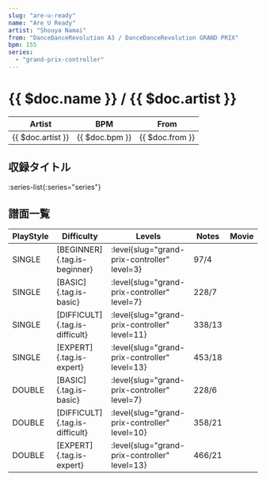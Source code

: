 ```yaml
---
slug: "are-u-ready"
name: "Are U Ready"
artist: "Shouya Namai"
from: "DanceDanceRevolution A3 / DanceDanceRevolution GRAND PRIX"
bpm: 155
series:
  - "grand-prix-controller"
---
```


# {{ $doc.name }} / {{ $doc.artist }}

|Artist|BPM|From|
|------|---|----|
|{{ $doc.artist }}|{{ $doc.bpm }}|{{ $doc.from }}|

## 収録タイトル

:series-list{:series="series"}

## 譜面一覧

|PlayStyle|Difficulty|Levels|Notes|Movie|
|---------|----------|------|-----|-----|
|SINGLE|[BEGINNER]{.tag.is-beginner}|<div class="field is-grouped is-grouped-multiline"> :level{slug="grand-prix-controller" level=3}</div>|97/4||
|SINGLE|[BASIC]{.tag.is-basic}|<div class="field is-grouped is-grouped-multiline"> :level{slug="grand-prix-controller" level=7}</div>|228/7||
|SINGLE|[DIFFICULT]{.tag.is-difficult}|<div class="field is-grouped is-grouped-multiline"> :level{slug="grand-prix-controller" level=11}</div>|338/13||
|SINGLE|[EXPERT]{.tag.is-expert}|<div class="field is-grouped is-grouped-multiline"> :level{slug="grand-prix-controller" level=13}</div>|453/18||
|DOUBLE|[BASIC]{.tag.is-basic}|<div class="field is-grouped is-grouped-multiline"> :level{slug="grand-prix-controller" level=7}</div>|228/6||
|DOUBLE|[DIFFICULT]{.tag.is-difficult}|<div class="field is-grouped is-grouped-multiline"> :level{slug="grand-prix-controller" level=10}</div>|358/21||
|DOUBLE|[EXPERT]{.tag.is-expert}|<div class="field is-grouped is-grouped-multiline"> :level{slug="grand-prix-controller" level=13}</div>|466/21||
